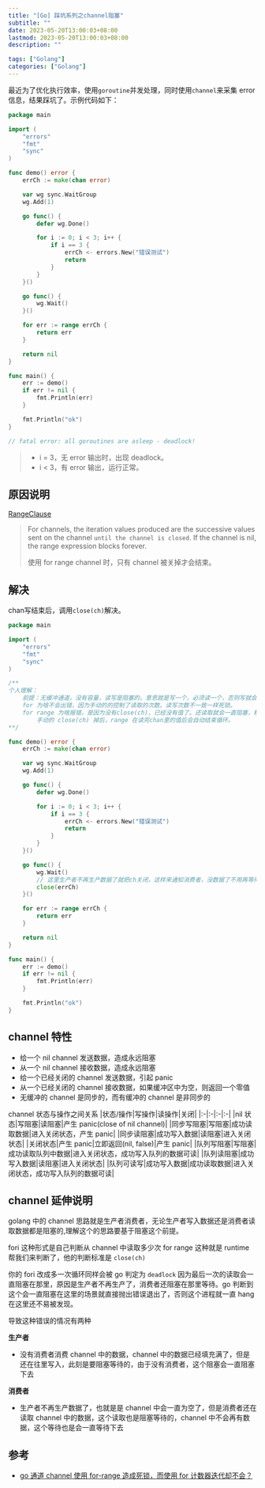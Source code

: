 ```yaml
---
title: "[Go] 踩坑系列之channel阻塞"
subtitle: ""
date: 2023-05-20T13:00:03+08:00
lastmod: 2023-05-20T13:00:03+08:00
description: ""

tags: ["Golang"]
categories: ["Golang"]
---
```


最近为了优化执行效率，使用`goroutine`并发处理，同时使用`channel`来采集 error 信息，结果踩坑了。示例代码如下：

```go
package main

import (
	"errors"
	"fmt"
	"sync"
)

func demo() error {
	errCh := make(chan error)

	var wg sync.WaitGroup
	wg.Add(1)

	go func() {
		defer wg.Done()

		for i := 0; i < 3; i++ {
			if i == 3 {
				errCh <- errors.New("错误测试")
				return
			}
		}
	}()

	go func() {
		wg.Wait()
	}()

	for err := range errCh {
		return err
	}

	return nil
}

func main() {
	err := demo()
	if err != nil {
		fmt.Println(err)
	}

	fmt.Println("ok")
}

// fatal error: all goroutines are asleep - deadlock!
```

> - i = 3，无 error 输出时，出现 deadlock。
> - i < 3，有 error 输出，运行正常。

## 原因说明

[RangeClause](https://go.dev/ref/spec#RangeClause)

> For channels, the iteration values produced are the successive values sent on the channel `until the channel is closed`. If the channel is nil, the range expression blocks forever.
> 
> 使用 for range channel 时，只有 channel 被关掉才会结束。

## 解决
chan写结束后，调用`close(ch)`解决。
```go
package main

import (
	"errors"
	"fmt"
	"sync"
)

/**
个人理解：
    前提：无缓冲通道，没有容量，读写是阻塞的。意思就是写一个，必须读一个，否则写就会一直阻塞。
    for 为啥不会出错，因为手动的的控制了读取的次数。读写次数不一致一样死锁。
    for range 为啥报错，是因为没有close(ch)，已经没有值了。还读取就会一直阻塞，程序就会报死锁。
        手动的 close(ch) 掉后，range 在读完chan里的值后会自动结束循环。
**/

func demo() error {
	errCh := make(chan error)

	var wg sync.WaitGroup
	wg.Add(1)

	go func() {
		defer wg.Done()

		for i := 0; i < 3; i++ {
			if i == 3 {
				errCh <- errors.New("错误测试")
				return
			}
		}
	}()

	go func() {
		wg.Wait()
		// 这里生产者不再生产数据了就把ch关闭，这样来通知消费者，没数据了不用再等待了。
		close(errCh)
	}()

	for err := range errCh {
		return err
	}

	return nil
}

func main() {
	err := demo()
	if err != nil {
		fmt.Println(err)
	}

	fmt.Println("ok")
}
```

## channel 特性

- 给一个 nil channel 发送数据，造成永远阻塞
- 从一个 nil channel 接收数据，造成永远阻塞
- 给一个已经关闭的 channel 发送数据，引起 panic
- 从一个已经关闭的 channel 接收数据，如果缓冲区中为空，则返回一个零值
- 无缓冲的 channel 是同步的，而有缓冲的 channel 是非同步的

channel 状态与操作之间关系
|状态/操作|写操作|读操作|关闭|
|:-|:-|:-|:-|
|nil 状态|写阻塞|读阻塞|产生 panic(close of nil channel)|
|同步写阻塞|写阻塞|成功读取数据|进入关闭状态，产生 panic|
|同步读阻塞|成功写入数据|读阻塞|进入关闭状态|
|关闭状态|产生 panic|立即返回(nil, false)|产生 panic|
|队列写阻塞|写阻塞|成功读取队列中数据|进入关闭状态，成功写入队列的数据可读|
|队列读阻塞|成功写入数据|读阻塞|进入关闭状态|
|队列可读写|成功写入数据|成功读取数据|进入关闭状态，成功写入队列的数据可读|

## channel 延伸说明

golang 中的 channel 思路就是生产者消费者，无论生产者写入数据还是消费者读取数据都是阻塞的,理解这个的思路要基于阻塞这个前提。

fori 这种形式是自己判断从 channel 中读取多少次
for range 这种就是 runtime 帮我们来判断了，他的判断标准是 `close(ch)`

你的 fori 改成多一次循环同样会被 go 判定为 `deadlock`
因为最后一次的读取会一直阻塞在那里，原因是生产者不再生产了，消费者还阻塞在那里等待。go 判断到这个会一直阻塞在这里的场景就直接抛出错误退出了，否则这个进程就一直 hang 在这里还不易被发现。

导致这种错误的情况有两种

**生产者**

- 没有消费者消费 channel 中的数据，channel 中的数据已经填充满了，但是还在往里写入，此刻是要阻塞等待的，由于没有消费者，这个阻塞会一直阻塞下去

**消费者**

- 生产者不再生产数据了，也就是是 channel 中会一直为空了，但是消费者还在读取 channel 中的数据，这个读取也是阻塞等待的，channel 中不会再有数据，这个等待也是会一直等待下去

## 参考

- [go 通道 channel 使用 for-range 造成死锁，而使用 for 计数器迭代却不会？](https://segmentfault.com/q/1010000021869998)